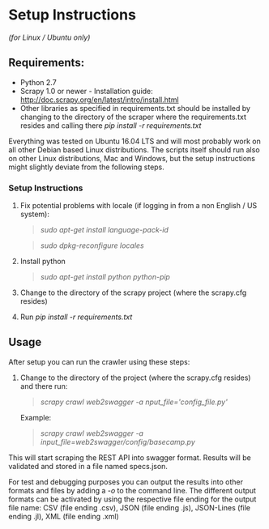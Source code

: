 # Setup Instructions #
*(for Linux / Ubuntu only)*

## Requirements: ##
- Python 2.7
- Scrapy 1.0 or newer - Installation guide: http://doc.scrapy.org/en/latest/intro/install.html
- Other libraries as specified in requirements.txt should be installed by changing to the directory of the scraper where the requirements.txt resides and calling there *pip install -r requirements.txt*

Everything was tested on Ubuntu 16.04 LTS and will most probably work on all other Debian based Linux distributions. The scripts itself should run also on other Linux distributions, Mac and Windows, but the setup instructions might slightly deviate from the following steps.

### Setup Instructions ###
1. Fix potential problems with locale (if logging in from a non English / US system):

	> *sudo apt-get install language-pack-id*

	> *sudo dpkg-reconfigure locales*

2. Install python

	> *sudo apt-get install python python-pip*

3. Change to the directory of the scrapy project (where the scrapy.cfg resides)

4. Run *pip install -r requirements.txt*

## Usage ##
After setup you can run the crawler using these steps:

1. Change to the directory of the project (where the scrapy.cfg resides) and there run:

	> *scrapy crawl web2swagger -a nput_file='config_file.py'*

	Example:

	> *scrapy crawl web2swagger -a input_file=web2swagger/config/basecamp.py*

This will start scraping the REST API into swagger format. Results will be validated and stored in a file named specs.json. 

For test and debugging purposes you can output the results into other formats and files by adding a *-o <filename>* to the command line. The different output formats can be activated by using the respective file ending for the output file name: CSV (file ending .csv), JSON (file ending .js), JSON-Lines (file ending .jl), XML (file ending .xml)

